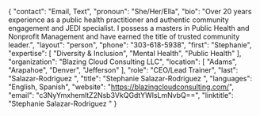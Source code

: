 {
  "contact": "Email, Text",
  "pronoun": "She/Her/Ella",
  "bio": "Over 20 years experience as a public health practitioner and authentic community engagement and JEDI specialist. I possess a masters in Public Health and Nonprofit Management and have earned the title of trusted community leader.",
  "layout": "person",
  "phone": "303-618-5938",
  "first": "Stephanie",
  "expertise": [
    "Diversity & Inclusion",
    "Mental Health",
    "Public Health"
  ],
  "organization": "Blazing Cloud Consulting LLC",
  "location": [
    "Adams",
    "Arapahoe",
    "Denver",
    "Jefferson"
  ],
  "role": "CEO/Lead Trainer",
  "last": "Salazar-Rodriguez ",
  "title": "Stephanie Salazar-Rodriguez ",
  "languages": "English, Spanish",
  "website": "https://blazingcloudconsulting.com/",
  "email": "c3NyYmxhemltZ2Nsb3VkQGdtYWlsLmNvbQ==",
  "linktitle": "Stephanie Salazar-Rodriguez "
}
